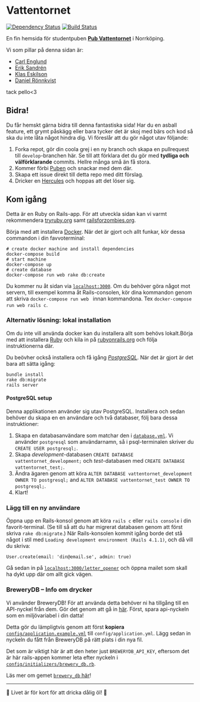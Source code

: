 # Vattentornet

[![Dependency Status](https://gemnasium.com/klaseskilson/vattentornet.svg)](https://gemnasium.com/klaseskilson/vattentornet)
[![Build Status](https://travis-ci.org/klaseskilson/vattentornet.svg)](https://travis-ci.org/klaseskilson/vattentornet)

En fin hemsida för studentpuben **[Pub Vattentornet](http://www.vattentor.net)** i Norrköping.

Vi som pillar på denna sidan är:
* [Carl Englund](https://twitter.com/Englundi)
* [Erik Sandrén](https://twitter.com/tistatos_)
* [Klas Eskilson](https://twitter.com/Eskilicious)
* [Daniel Rönnkvist](https://twitter.com/trevligheten)

tack pello<3

## Bidra!

Du får hemskt gärna bidra till denna fantastiska sida! Har du en asball feature,
ett grymt påskägg eller bara tycker det är skoj med bärs och kod så ska du inte
låta något hindra dig. Vi föreslår att du gör något utav följande:

1. Forka repot, gör din coola grej i en ny branch och skapa en pullrequest till `develop`-branchen här. Se till att förklara det du gör med **tydliga och välförklarande** commits. Hellre många små än få stora.
2. Kommer förbi [Puben](http://www.vattentor.net/kontakt) och snackar med dem där.
3. Skapa ett issue direkt till detta repo med ditt förslag.
4. Dricker en [Hercules](http://www.vattentor.net/sortiment/dipa/herkules) och hoppas att det löser sig.

## Kom igång

Detta är en Ruby on Rails-app. För att utveckla sidan kan vi varmt rekommendera
[tryruby.org](http://tryruby.org/) samt [railsforzombies.org](http://railsforzombies.org/).

Börja med att installera [Docker](https://www.docker.com/). När det är gjort och
allt funkar, kör dessa commandon i din favvoterminal:

```shell
# create docker machine and install dependencies
docker-compose build
# start machine
docker-compose up
# create database
docker-compose run web rake db:create
```

Du kommer nu åt sidan via  [`localhost:3000`](http://localhost:3000). Om du behöver
göra något mot servern, till exempel komma åt Rails-consolen, kör dina kommandon
genom att skriva `docker-compose run web ` innan kommandona. Tex
`docker-compose run web rails c`.

### Alternativ lösning: lokal installation

Om du inte vill använda docker kan du installera allt som behövs lokalt.Börja med att
installera [Ruby](https://www.ruby-lang.org/en/) och kila in på
[rubyonrails.org](http://rubyonrails.org/) och följa instruktionerna där.

Du beövher också installera och få igång [*PostgreSQL*](#postgresql-setup). När det är gjort är det bara att sätta igång:

```
bundle install
rake db:migrate
rails server
```

#### PostgreSQL setup

Denna applikationen använder sig utav PostgreSQL. Installera och sedan behöver du skapa en en användare och två databaser, följ bara dessa instruktioner:

1. Skapa en databasanvändare som matchar den i [`database.yml`](config/database.yml). Vi använder `postgresql` som användarnamn, så i psql-terminalen skriver du `CREATE USER postgresql;`.
1. Skapa *development*-databasen `CREATE DATABASE vattentornet_development;`
och *test*-databasen med `CREATE DATABASE vattentornet_test;`.
1. Ändra ägaren genom att köra `ALTER DATABASE vattentornet_development OWNER TO postgresql;`
and `ALTER DATABASE vattentornet_test OWNER TO postgresql;`.
1. Klart!

### Lägg till en ny användare

Öppna upp en Rails-konsol genom att köra `rails c` eller `rails console` i din
favorit-terminal. (Se till så att du har migrerat databasen genom att först skriva
`rake db:migrate`.) När Rails-konsolen kommit igång borde det stå något i stil med
`Loading development environment (Rails 4.1.1)`, och då vill du skriva:

```
User.create(email: 'din@email.se', admin: true)
```

Gå sedan in på [`localhost:3000/letter_opener`](http://localhost:3000/letter_opener)
och öppna mailet som skall ha dykt upp där om allt gick vägen.

### BreweryDB – Info om drycker

Vi använder BreweryDB! För att använda detta behöver ni ha tillgång till en API-nyckel
från dem. Gör det genom att gå in [här](http://www.brewerydb.com/developers/apps).
Först, spara api-nyckeln som en miljövariabel i din datta!

Detta gör du lämpligtvis genom att först **kopiera** [`config/application.example.yml`](config/application.example.yml) till
`config/application.yml`. Lägg sedan in nyckeln du fått från BreweryDB på rätt plats i din nya fil.

Det som är viktigt här är att den heter just `BREWERYDB_API_KEY`, eftersom det är här
rails-appen kommer leta efter nyckeln i [`config/initializers/brewery_db.rb`](config/initializers/brewery_db.rb).

Läs mer om gemet [`brewery_db` här](https://github.com/tylerhunt/brewery_db)!

_______

:beers: Livet är för kort för att dricka dålig öl! :beers:
